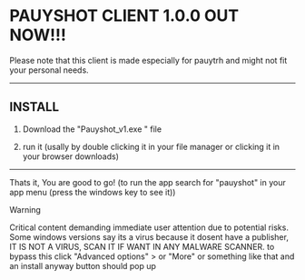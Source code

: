 # PAUYSHOT CLIENT 1.0.0 OUT NOW!!!
 

Please note that this client is made especially for pauytrh and might not fit your personal needs.
 

---
 

## INSTALL
 

1.  Download the "Pauyshot_v1.exe " file
   
2.  run it (usally by double clicking it in your file manager or clicking it in your browser downloads)

---
 
Thats it, You are good to go! (to run the app search for "pauyshot" in your app menu (press the windows key to see it))

> [!WARNING]  
> Critical content demanding immediate user attention due to potential risks.
> Some windows versions say its a virus because it dosent have a publisher, IT IS NOT A VIRUS, SCAN IT IF WANT IN ANY MALWARE SCANNER. to bypass this click "Advanced options"  > or "More" or something like that and an install anyway button should pop up
